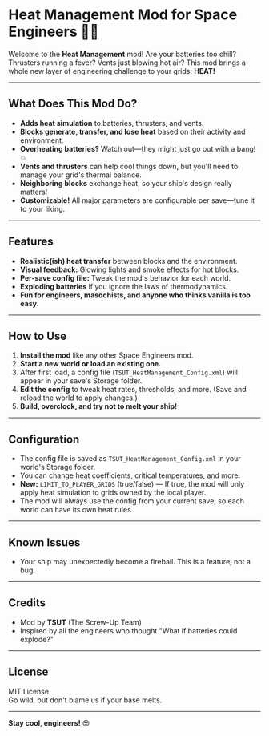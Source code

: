 # Heat Management Mod for Space Engineers 🚀🔥

Welcome to the **Heat Management** mod!
Are your batteries too chill? Thrusters running a fever? Vents just blowing hot air?
This mod brings a whole new layer of engineering challenge to your grids: **HEAT!**

---

## What Does This Mod Do?

- **Adds heat simulation** to batteries, thrusters, and vents.
- **Blocks generate, transfer, and lose heat** based on their activity and environment.
- **Overheating batteries?** Watch out—they might just go out with a bang! 💥
- **Vents and thrusters** can help cool things down, but you'll need to manage your grid's thermal balance.
- **Neighboring blocks** exchange heat, so your ship's design really matters!
- **Customizable!** All major parameters are configurable per save—tune it to your liking.

---

## Features

- **Realistic(ish) heat transfer** between blocks and the environment.
- **Visual feedback:** Glowing lights and smoke effects for hot blocks.
- **Per-save config file:** Tweak the mod's behavior for each world.
- **Exploding batteries** if you ignore the laws of thermodynamics.  
- **Fun for engineers, masochists, and anyone who thinks vanilla is too easy.**

---

## How to Use

1. **Install the mod** like any other Space Engineers mod.
2. **Start a new world or load an existing one.**
3. After first load, a config file (`TSUT_HeatManagement_Config.xml`) will appear in your save's Storage folder.
4. **Edit the config** to tweak heat rates, thresholds, and more. (Save and reload the world to apply changes.)
5. **Build, overclock, and try not to melt your ship!**

---

## Configuration

- The config file is saved as `TSUT_HeatManagement_Config.xml` in your world's Storage folder.
- You can change heat coefficients, critical temperatures, and more.
- **New:** `LIMIT_TO_PLAYER_GRIDS` (true/false) — If true, the mod will only apply heat simulation to grids owned by the local player.
- The mod will always use the config from your current save, so each world can have its own heat rules.

---

## Known Issues

- Your ship may unexpectedly become a fireball. This is a feature, not a bug.

---

## Credits

- Mod by **TSUT** (The Screw-Up Team)
- Inspired by all the engineers who thought "What if batteries could explode?"

---

## License

MIT License.  
Go wild, but don't blame us if your base melts.

---

**Stay cool, engineers!** 😎 